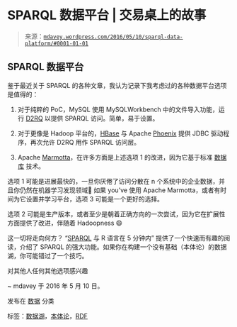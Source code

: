 <!--yml

分类：未分类

日期：2024-05-18 05:32:29

-->

# SPARQL 数据平台 | 交易桌上的故事

> 来源：[`mdavey.wordpress.com/2016/05/10/sparql-data-platform/#0001-01-01`](https://mdavey.wordpress.com/2016/05/10/sparql-data-platform/#0001-01-01)

## SPARQL 数据平台

鉴于最近关于 SPARQL 的各种文章，我认为记录下我考虑过的各种数据平台选项是值得的：

1.  对于纯粹的 PoC，MySQL 使用 MySQLWorkbench 中的文件导入功能，运行 [D2RQ](http://d2rq.org/getting-started) 以提供 SPARQL 访问。简单，易于设置。

1.  对于更像是 Hadoop 平台的，[HBase](https://hbase.apache.org/) 与 Apache [Phoenix](https://phoenix.apache.org/) 提供 JDBC 驱动程序，再次允许 D2RQ 用作 SPARQL 访问层。

1.  Apache [Marmotta](http://marmotta.apache.org/)，在许多方面是上述选项 1 的改进，因为它基于标准 [数据库](http://marmotta.apache.org/installation.html) 技术。

选项 1 可能是进展最快的，一旦你厌倦了访问分散在 n 个系统中的企业数据，并且你仍然在机器学习发现领域🙂 如果 you’ve 使用 Apache Marmotta，或者有时间为它设置并学习平台，选项 3 可能是一个更好的选择。

选项 2 可能是生产版本，或者至少是朝着正确方向的一次尝试，因为它在扩展性方面提供了改进，伴随着 Hadoopness 😄

这一切将走向何方？ “[SPARQL](http://www.r-bloggers.com/sparql-with-r-in-less-than-5-minutes/) 与 R 语言在 5 分钟内” 提供了一个快速而有趣的阅读，介绍了 SPARQL 的强大功能。如果你在构建一个没有基础（本体论）的数据湖，你可能错过了一个技巧。

对其他人任何其他选项感兴趣

~ mdavey 于 2016 年 5 月 10 日。

发布在 [数据](https://mdavey.wordpress.com/category/data/) 分类

标签：[数据湖](https://mdavey.wordpress.com/tag/datalake/)，[本体论](https://mdavey.wordpress.com/tag/ontology/)，[RDF](https://mdavey.wordpress.com/tag/rdf/)
